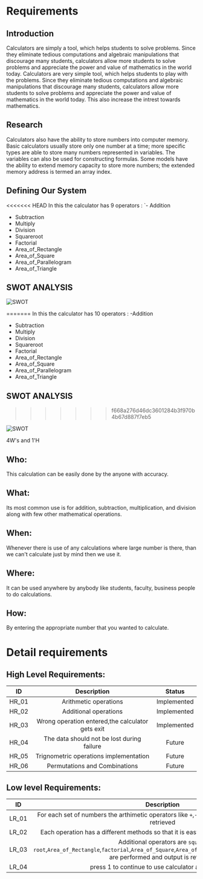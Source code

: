 # Requirements
## Introduction

Calculators are simply a tool, which helps students to solve problems. Since they eliminate tedious computations and algebraic manipulations that discourage many students, calculators allow more students to solve problems and appreciate the power and value of mathematics in the world today.
Calculators are very simple tool, which helps students to play with the problems. Since they eliminate tedious computations and algebraic manipulations that discourage many students, calculators allow more students to solve problems and appreciate the power and value of mathematics in the world today. This also increase the intrest towards mathematics.


## Research
Calculators also have the ability to store numbers into computer memory. Basic calculators usually store only one number at a time; more specific types are able to store many numbers represented in variables. The variables can also be used for constructing formulas. Some models have the ability to extend memory capacity to store more numbers; the extended memory address is termed an array index.

## Defining Our System
<<<<<<< HEAD
 In this the calculator has 9 operators :
`- Addition
 - Subtraction
 - Multiply
 - Division 
 - Squareroot 
 - Factorial 
 - Area_of_Rectangle
 - Area_of_Square
 - Area_of_Parallelogram
 - Area_of_Triangle
    
      
## SWOT ANALYSIS

![SWOT](https://user-images.githubusercontent.com/82135750/114895658-50b9c180-9e2d-11eb-8257-383ad7cbf397.png)

=======
 In this the calculator has 10 operators :
 -Addition
 - Subtraction
 - Multiply
 - Division 
 - Squareroot 
 - Factorial 
 - Area_of_Rectangle
 - Area_of_Square
 - Area_of_Parallelogram
 - Area_of_Triangle



## SWOT ANALYSIS
>>>>>>> f668a276d46dc3601284b3f970b4b67d887f7eb5

![SWOT](https://user-images.githubusercontent.com/82135750/114895658-50b9c180-9e2d-11eb-8257-383ad7cbf397.png)


 4W&#39;s and 1&#39;H

## Who:

 This calculation can be easily done by the anyone with accuracy.

## What:

Its most common use is for addition, subtraction, multiplication, and division along with few other mathematical operations.

## When:

Whenever there is use of any calculations where large number is there, than we can't calculate just by mind then we use it.

## Where:

It can be used anywhere by anybody like students, faculty, business people to do calculations.

## How:

By entering the appropriate number that you wanted to calculate.

# Detail requirements               
## High Level Requirements:

| ID        | Description           | Status  |
|:------------:|:-------------:|:-----:|
|HR_01     | Arithmetic operations | Implemented |
|HR_02     | Additional operations      |   Implemented |
|HR_03 | Wrong operation entered,the calculator gets exit   | Implemented   |
|HR_04  | The data should not be lost during failure | Future|
|HR_05|Trignometric operations implementation|Future|
|HR_06|Permutations and Combinations|Future|
   
   
##  Low level Requirements:

| ID        | Description           | Status  |
|:------------:|:-------------:|:-----:|
|LR_01     |For each set of numbers the arthimetic operators like `+`,`-`,`*`,`/` are performed and output is retrieved| Implemented |
|LR_02     | Each operation has a different methods so that it is easy to understand and implement     |   Implemented |
|LR_03     |Additional operators are `square root`,`Area_of_Rectangle`,`factorial`,`Area_of_Square`,`Area_of_Parallelogram`,`Area_of_Triangle` are performed and output is retrieved|Implemented|
|LR_04 | press 1 to continue to use calculator and 10 to end   | Implemented   |


